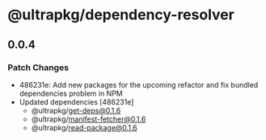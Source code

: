 # @ultrapkg/dependency-resolver

## 0.0.4

### Patch Changes

- 486231e: Add new packages for the upcoming refactor and fix bundled dependencies problem in NPM
- Updated dependencies [486231e]
  - @ultrapkg/get-deps@0.1.6
  - @ultrapkg/manifest-fetcher@0.1.6
  - @ultrapkg/read-package@0.1.6
